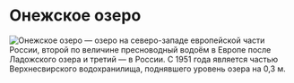 # Онежское озеро
![Онежское озеро](https://берегдобрыхдел.рф/upload/medialibrary/bd0/l2sre3h3bagyesk2mspcjbdfbjk2mkog.jpg)
— озеро на северо-западе европейской части России, второй по величине пресноводный водоём в Европе после Ладожского озера и третий — в России. С 1951 года является частью Верхнесвирского водохранилища, поднявшего уровень озера на 0,3 м.